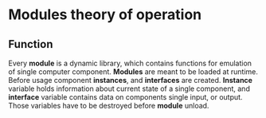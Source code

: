 # Modules theory of operation

##  Function

Every **module** is a dynamic library, which contains functions for emulation of single computer component. **Modules** are meant to be loaded at runtime. Before usage component **instances**, and **interfaces** are created. **Instance** variable holds information about current state of a single component, and **interface** variable contains data on components single input, or output. Those variables have to be destroyed before **module** unload.